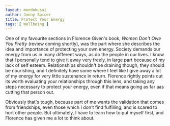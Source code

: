 ```yaml
---
layout: mendokusai
author: Jonny Spicer
title: Protect Your Energy
tags: [ Wellbeing ]
---
```

One of my favourite sections in Florence Given's book, *Women Don't Owe You Pretty* (review coming shortly), was the part where she describes the idea and importance of protecting
your own energy. Society demands our energy from us in many different ways, as do the people in our lives. I know that I personally tend to give it away very freely, in large part
because of my lack of self esteem. Relationships shouldn't be draining though, they should be nourishing, and I definitely have some where I feel like I give away a lot of my energy
for very little sustenance in return. Florence rightly points out its worth evaluating your relationships through this lens, and taking any steps necessary to protect your energy,
even if that means going as far aas cutting that person out.

Obviously that's tough, because part of me wants the validation that comes from friendships, even those which I don't find fulfilling, and is scared to hurt other people. But
ultimately, I have to learn how to put myself first, and Florence has given me a lot to think about.

